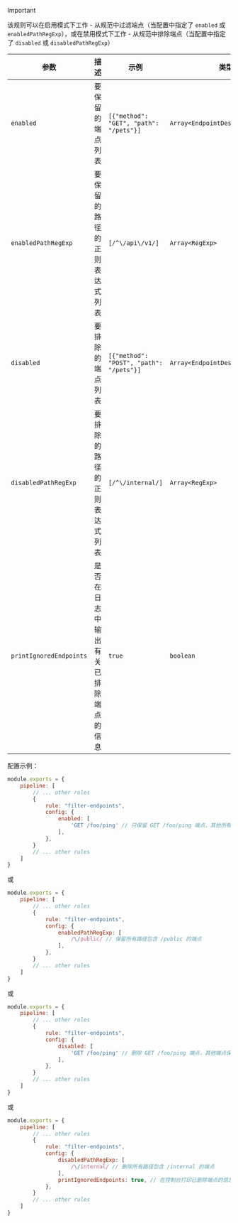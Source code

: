 > [!IMPORTANT]  
> 该规则可以在启用模式下工作 - 从规范中过滤端点（当配置中指定了 `enabled` 或 `enabledPathRegExp`），或在禁用模式下工作 - 从规范中排除端点（当配置中指定了 `disabled` 或 `disabledPathRegExp`）

| 参数                  | 描述                                                                                                                                                                               | 示例                | 类型            | 默认值          |
|----------------------|----------------------------------------------------------------------------------------------------------------------------------------------------------------------------------------|-----------------------|-----------------|-----------------|
| `enabled`            | 要保留的端点列表 | `[{"method": "GET", "path": "/pets"}]` | `Array<EndpointDescriptorConfig>` | - |
| `enabledPathRegExp`  | 要保留的路径的正则表达式列表 | `[/^\/api\/v1/]` | `Array<RegExp>` | - |
| `disabled`           | 要排除的端点列表 | `[{"method": "POST", "path": "/pets"}]` | `Array<EndpointDescriptorConfig>` | - |
| `disabledPathRegExp` | 要排除的路径的正则表达式列表 | `[/^\/internal/]` | `Array<RegExp>` | - |
| `printIgnoredEndpoints` | 是否在日志中输出有关已排除端点的信息 | `true` | `boolean` | `false` |

配置示例：

```js
module.exports = {
    pipeline: [
        // ... other rules
        {
            rule: "filter-endpoints",
            config: {
                enabled: [
                    'GET /foo/ping' // 只保留 GET /foo/ping 端点，其他所有端点将被删除
                ],
            },
        }
        // ... other rules
    ]
}
```

或

```js
module.exports = {
    pipeline: [
        // ... other rules
        {
            rule: "filter-endpoints",
            config: {
                enabledPathRegExp: [
                    /\/public/ // 保留所有路径包含 /public 的端点
                ],
            },
        }
        // ... other rules
    ]
}
```

或

```js
module.exports = {
    pipeline: [
        // ... other rules
        {
            rule: "filter-endpoints",
            config: {
                disabled: [
                    'GET /foo/ping' // 删除 GET /foo/ping 端点，其他端点保持不变
                ],
            },
        }
        // ... other rules
    ]
}
```

或

```js
module.exports = {
    pipeline: [
        // ... other rules
        {
            rule: "filter-endpoints",
            config: {
                disabledPathRegExp: [
                    /\/internal/ // 删除所有路径包含 /internal 的端点
                ],
                printIgnoredEndpoints: true, // 在控制台打印已删除端点的信息
            },
        }
        // ... other rules
    ]
} 
```